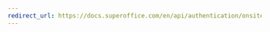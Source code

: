 ```yaml
---
redirect_url: https://docs.superoffice.com/en/api/authentication/onsite/sosession/index.html
---
```

